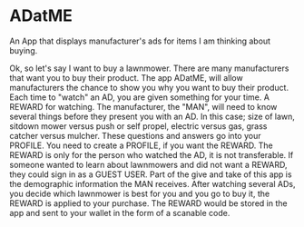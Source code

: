 # ADatME
An App that displays manufacturer's ads for items I am thinking about buying.

Ok, so let's say I want to buy a lawnmower.
There are many manufacturers that want you to buy their product.
The app ADatME, will allow manufacturers the chance to show you why you want to buy their product.
Each time to "watch" an AD, you are given something for your time.
A REWARD for watching.
The manufacturer, the "MAN", will need to know several things before they present you with an AD.
In this case; size of lawn, sitdown mower versus push or self propel, electric versus gas, grass catcher versus mulcher. 
These questions and answers go into your PROFILE.
You need to create a PROFILE, if you want the REWARD. 
The REWARD is only for the person who watched the AD, it is not transferable.
If someone wanted to learn about lawnmowers and did not want a REWARD, they could sign in as a GUEST USER.
Part of the give and take of this app is the demographic information the MAN receives.
After watching several ADs, you decide which lawnmower is best for you and you go to buy it, the REWARD is applied to your purchase.
The REWARD would be stored in the app and sent to your wallet in the form of a scanable code.
